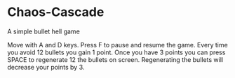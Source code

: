 # Chaos-Cascade
A simple bullet hell game

Move with A and D keys.
Press F to pause and resume the game.
Every time you avoid 12 bullets you gain 1 point.
Once you have 3 points you can press SPACE to regenerate 12 the bullets on screen.
Regenerating the bullets will decrease your points by 3.
